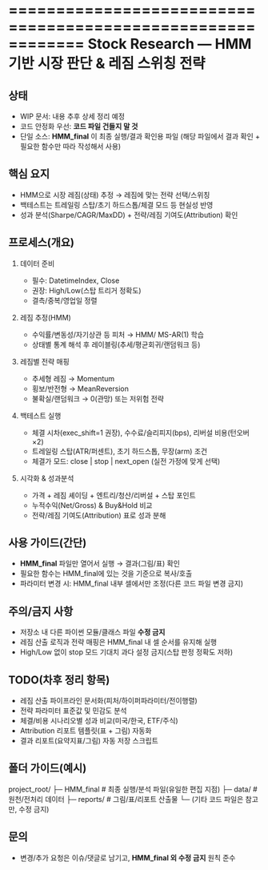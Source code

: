 ============================================================
Stock Research — HMM 기반 시장 판단 & 레짐 스위칭 전략
============================================================

상태
----
- WIP 문서: 내용 추후 상세 정리 예정
- 코드 안정화 우선: **코드 파일 건들지 말 것**
- 단일 소스: **HMM_final** 이 최종 실행/결과 확인용 파일
  (해당 파일에서 결과 확인 + 필요한 함수만 따라 작성해서 사용)

핵심 요지
---------
- HMM으로 시장 레짐(상태) 추정 → 레짐에 맞는 전략 선택/스위칭
- 백테스트는 트레일링 스탑/초기 하드스톱/체결 모드 등 현실성 반영
- 성과 분석(Sharpe/CAGR/MaxDD) + 전략/레짐 기여도(Attribution) 확인

프로세스(개요)
--------------
1) 데이터 준비
   - 필수: DatetimeIndex, Close
   - 권장: High/Low(스탑 트리거 정확도)
   - 결측/중복/영업일 정렬

2) 레짐 추정(HMM)
   - 수익률/변동성/자기상관 등 피처 → HMM/ MS-AR(1) 학습
   - 상태별 통계 해석 후 레이블링(추세/평균회귀/랜덤워크 등)

3) 레짐별 전략 매핑
   - 추세형 레짐 → Momentum
   - 횡보/반전형 → MeanReversion
   - 불확실/랜덤워크 → 0(관망) 또는 저위험 전략

4) 백테스트 실행
   - 체결 시차(exec_shift=1 권장), 수수료/슬리피지(bps), 리버설 비용(턴오버×2)
   - 트레일링 스탑(ATR/퍼센트), 초기 하드스톱, 무장(arm) 조건
   - 체결가 모드: close | stop | next_open (실전 가정에 맞게 선택)

5) 시각화 & 성과분석
   - 가격 + 레짐 셰이딩 + 엔트리/청산/리버설 + 스탑 포인트
   - 누적수익(Net/Gross) & Buy&Hold 비교
   - 전략/레짐 기여도(Attribution) 표로 성과 분해

사용 가이드(간단)
-----------------
- **HMM_final** 파일만 열어서 실행 → 결과(그림/표) 확인
- 필요한 함수는 HMM_final에 있는 것을 기준으로 복사/호출
- 파라미터 변경 시: HMM_final 내부 셀에서만 조정(다른 코드 파일 변경 금지)

주의/금지 사항
--------------
- 저장소 내 다른 파이썬 모듈/클래스 파일 **수정 금지**
- 레짐 산출 로직과 전략 매핑은 HMM_final 내 셀 순서를 유지해 실행
- High/Low 없이 stop 모드 기대치 과다 설정 금지(스탑 판정 정확도 저하)

TODO(차후 정리 항목)
--------------------
- 레짐 산출 파이프라인 문서화(피처/하이퍼파라미터/전이행렬)
- 전략 파라미터 표준값 및 민감도 분석
- 체결/비용 시나리오별 성과 비교(미국/한국, ETF/주식)
- Attribution 리포트 템플릿(표 + 그림) 자동화
- 결과 리포트(요약지표/그림) 자동 저장 스크립트

폴더 가이드(예시)
-----------------
project_root/
├─ HMM_final                # 최종 실행/분석 파일(유일한 편집 지점)
├─ data/                    # 원천/전처리 데이터
├─ reports/                 # 그림/표/리포트 산출물
└─ (기타 코드 파일은 참고만, 수정 금지)

문의
----
- 변경/추가 요청은 이슈/댓글로 남기고, **HMM_final 외 수정 금지** 원칙 준수
